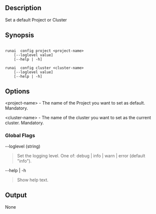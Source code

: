 ## Description

Set a default Project or Cluster

## Synopsis

``` shell

runai  config project <project-name>
    [--loglevel value] 
    [--help | -h]

runai  config cluster <cluster-name>
    [--loglevel value] 
    [--help | -h]
```
## Options

<project-name\>  - The name of the Project you want to set as default. Mandatory.

<cluster-name\> - The name of the cluster you want to set as the current cluster. Mandatory.


### Global Flags

--loglevel (string)

> Set the logging level. One of: debug | info | warn | error (default "info").


--help | -h

>  Show help text.

## Output

None

